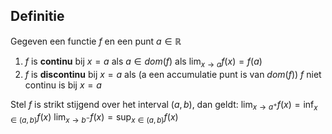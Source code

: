 ## Definitie
Gegeven een functie $f$ en een punt $a \in \mathbb{R}$
1. $f$ is **continu** bij $x = a$ als $a \in dom(f)$ als $\lim_{x \to a} f(x) = f(a)$ 
2. $f$ is **discontinu** bij $x=a$ als (a een accumulatie punt is van $dom(f)$) $f$ niet continu is bij $x = a$


Stel $f$ is strikt stijgend over het interval $(a,b)$, dan geldt:
$\displaystyle \lim_{x \to a^{+}} f(x) = \inf_{x \in (a,b)} f(x)$
$\displaystyle \lim_{x \to b^{-}} f(x) = \sup_{x \in (a,b)} f(x)$
